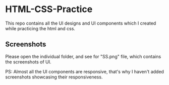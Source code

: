 
# HTML-CSS-Practice

This repo contains all the UI designs and UI components which I created while practicing the html and css.


## Screenshots

Please open the individual folder, and see for "SS.png" file, which contains the screenshots of UI. 

PS: Almost all the UI components are responsive, that's why I haven't added screenshots showcasing their responsiveness.

